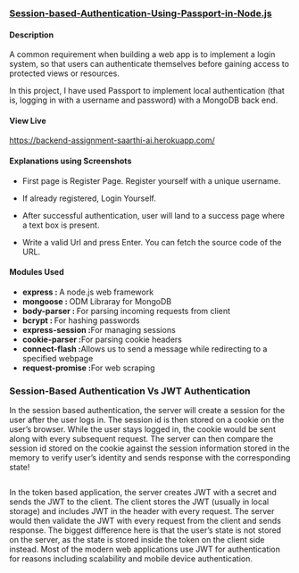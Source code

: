 ### <u> Session-based-Authentication-Using-Passport-in-Node.js </u>

#### Description
<p>  A common requirement when building a web app is to implement a login system, so that users can authenticate themselves before gaining access to protected views or resources. 
</p>

<p> In this project, I have used Passport to implement  local authentication (that is, logging in with a username and password) with a MongoDB back end.
</p>

#### View Live
https://backend-assignment-saarthi-ai.herokuapp.com/

#### Explanations using Screenshots
- First page is Register Page. Register yourself with a unique username.
<img src=""></img> <br>

- If already registered, Login Yourself.
<img src=""></img> <br>

- After successful authentication, user will land to a success page where a text box is present.
<img src=""></img> <br>

- Write a valid Url and press Enter. You can fetch the source code of the URL.
<img src=""></img> <br>
<img src=""></img> <br>

#### Modules Used
- <b>express : </b> A node.js web framework
- <b>mongoose : </b> ODM Libraray for MongoDB
- <b>body-parser : </b>For parsing incoming requests from client
- <b>bcrypt : </b>For hashing passwords
- <b>express-session :</b>For managing sessions
- <b>cookie-parser :</b>For parsing cookie headers
- <b>connect-flash :</b>Allows us to send a message while redirecting to a specified webpage
- <b>request-promise :</b>For web scraping

### Session-Based Authentication Vs JWT Authentication

<p>In the session based authentication, the server will create a session for the user after the user logs in. The session id is then stored on a cookie on the user’s browser. While the user stays logged in, the cookie would be sent along with every subsequent request. The server can then compare the session id stored on the cookie against the session information stored in the memory to verify user’s identity and sends response with the corresponding state!
</p>

<img src=""></img>

<p>In the token based application, the server creates JWT with a secret and sends the JWT to the client. The client stores the JWT (usually in local storage) and includes JWT in the header with every request. The server would then validate the JWT with every request from the client and sends response.
The biggest difference here is that the user’s state is not stored on the server, as the state is stored inside the token on the client side instead. Most of the modern web applications use JWT for authentication for reasons including scalability and mobile device authentication.
</p>

<img src=""></img>


